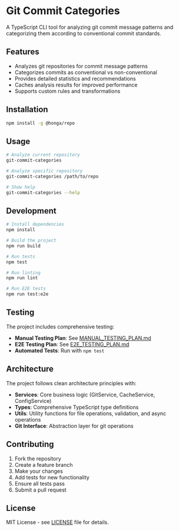 # Git Commit Categories

A TypeScript CLI tool for analyzing git commit message patterns and categorizing them according to conventional commit standards.

## Features

- Analyzes git repositories for commit message patterns
- Categorizes commits as conventional vs non-conventional
- Provides detailed statistics and recommendations
- Caches analysis results for improved performance
- Supports custom rules and transformations

## Installation

```bash
npm install -g @honga/repo
```

## Usage

```bash
# Analyze current repository
git-commit-categories

# Analyze specific repository
git-commit-categories /path/to/repo

# Show help
git-commit-categories --help
```

## Development

```bash
# Install dependencies
npm install

# Build the project
npm run build

# Run tests
npm test

# Run linting
npm run lint

# Run E2E tests
npm run test:e2e
```

## Testing

The project includes comprehensive testing:

- **Manual Testing Plan**: See [MANUAL_TESTING_PLAN.md](MANUAL_TESTING_PLAN.md)
- **E2E Testing Plan**: See [E2E_TESTING_PLAN.md](E2E_TESTING_PLAN.md)
- **Automated Tests**: Run with `npm test`

## Architecture

The project follows clean architecture principles with:

- **Services**: Core business logic (GitService, CacheService, ConfigService)
- **Types**: Comprehensive TypeScript type definitions
- **Utils**: Utility functions for file operations, validation, and async operations
- **Git Interface**: Abstraction layer for git operations

## Contributing

1. Fork the repository
2. Create a feature branch
3. Make your changes
4. Add tests for new functionality
5. Ensure all tests pass
6. Submit a pull request

## License

MIT License - see [LICENSE](LICENSE) file for details.
